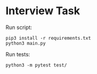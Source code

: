 # Interview Task

Run script:
```
pip3 install -r requirements.txt
python3 main.py
```

Run tests:
```
python3 -m pytest test/
```
